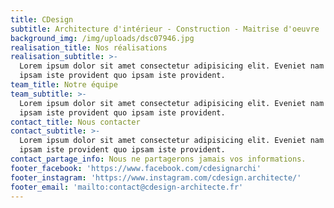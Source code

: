 ```yaml
---
title: CDesign
subtitle: Architecture d'intérieur - Construction - Maitrise d'oeuvre
background_img: /img/uploads/dsc07946.jpg
realisation_title: Nos réalisations
realisation_subtitle: >-
  Lorem ipsum dolor sit amet consectetur adipisicing elit. Eveniet nam itaque
  ipsam iste provident quo ipsam iste provident.
team_title: Notre équipe
team_subtitle: >-
  Lorem ipsum dolor sit amet consectetur adipisicing elit. Eveniet nam itaque
  ipsam iste provident quo ipsam iste provident.
contact_title: Nous contacter
contact_subtitle: >-
  Lorem ipsum dolor sit amet consectetur adipisicing elit. Eveniet nam itaque
  ipsam iste provident quo ipsam iste provident.
contact_partage_info: Nous ne partagerons jamais vos informations.
footer_facebook: 'https://www.facebook.com/cdesignarchi'
footer_instagram: 'https://www.instagram.com/cdesign.architecte/'
footer_email: 'mailto:contact@cdesign-architecte.fr'
---
```


